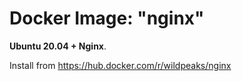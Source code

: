 # Docker Image: "nginx"

**Ubuntu 20.04 + Nginx**.

Install from https://hub.docker.com/r/wildpeaks/nginx

